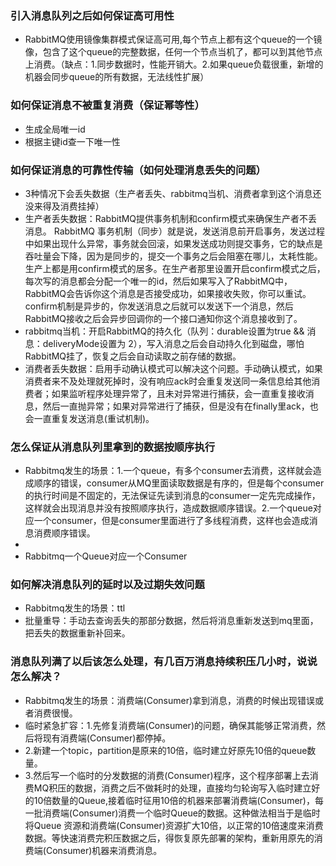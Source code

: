 ### 引入消息队列之后如何保证高可用性
- RabbitMQ使用镜像集群模式保证高可用,每个节点上都有这个queue的一个镜像，包含了这个queue的完整数据，任何一个节点当机了，都可以到其他节点上消费。（缺点：1.同步数据时，性能开销大。2.如果queue负载很重，新增的机器会同步queue的所有数据，无法线性扩展）

### 如何保证消息不被重复消费（保证幂等性）
- 生成全局唯一id
- 根据主键id查一下唯一性 

### 如何保证消息的可靠性传输（如何处理消息丢失的问题）
- 3种情况下会丢失数据（生产者丢失、rabbitmq当机、消费者拿到这个消息还没来得及消费挂掉）
- 生产者丢失数据：RabbitMQ提供事务机制和confirm模式来确保生产者不丢消息。 RabbitMQ 事务机制（同步）就是说，发送消息前开启事务，发送过程中如果出现什么异常，事务就会回滚，如果发送成功则提交事务，它的缺点是吞吐量会下降，因为是同步的，提交一个事务之后会阻塞在哪儿，太耗性能。生产上都是用confirm模式的居多。在生产者那里设置开启confirm模式之后，每次写的消息都会分配一个唯一的id，然后如果写入了RabbitMQ中，RabbitMQ会告诉你这个消息是否接受成功，如果接收失败，你可以重试。confirm机制是异步的，你发送消息之后就可以发送下一个消息，然后RabbitMQ接收之后会异步回调你的一个接口通知你这个消息接收到了。
- rabbitmq当机：开启RabbitMQ的持久化（队列：durable设置为true && 消息：deliveryMode设置为 2），写入消息之后会自动持久化到磁盘，哪怕RabbitMQ挂了，恢复之后会自动读取之前存储的数据。
- 消费者丢失数据：启用手动确认模式可以解决这个问题。手动确认模式，如果消费者来不及处理就死掉时，没有响应ack时会重复发送同一条信息给其他消费者；如果监听程序处理异常了，且未对异常进行捕获，会一直重复接收消息，然后一直抛异常；如果对异常进行了捕获，但是没有在finally里ack，也会一直重复发送消息(重试机制)。

### 怎么保证从消息队列里拿到的数据按顺序执行
- Rabbitmq发生的场景：1.一个queue，有多个consumer去消费，这样就会造成顺序的错误，consumer从MQ里面读取数据是有序的，但是每个consumer的执行时间是不固定的，无法保证先读到消息的consumer一定先完成操作，这样就会出现消息并没有按照顺序执行，造成数据顺序错误。2.一个queue对应一个consumer，但是consumer里面进行了多线程消费，这样也会造成消息消费顺序错误。
- 
- Rabbitmq一个Queue对应一个Consumer

### 如何解决消息队列的延时以及过期失效问题
- Rabbitmq发生的场景：ttl
- 批量重导：手动去查询丢失的那部分数据，然后将消息重新发送到mq里面，把丢失的数据重新补回来。


### 消息队列满了以后该怎么处理，有几百万消息持续积压几小时，说说怎么解决？
- Rabbitmq发生的场景：消费端(Consumer)拿到消息，消费的时候出现错误或者消费很慢。
- 临时紧急扩容：1.先修复消费端(Consumer)的问题，确保其能够正常消费，然后将现有消费端(Consumer)都停掉。
- 2.新建一个topic，partition是原来的10倍，临时建立好原先10倍的queue数量。
- 3.然后写一个临时的分发数据的消费(Consumer)程序，这个程序部署上去消费MQ积压的数据，消费之后不做耗时的处理，直接均匀轮询写入临时建立好的10倍数量的Queue,接着临时征用10倍的机器来部署消费端(Consumer)，每一批消费端(Consumer)消费一个临时Queue的数据。这种做法相当于是临时将Queue 资源和消费端(Consumer)资源扩大10倍，以正常的10倍速度来消费数据。等快速消费完积压数据之后，得恢复原先部署的架构，重新用原先的消费端(Consumer)机器来消费消息。
